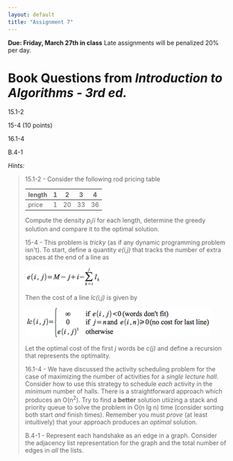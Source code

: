 ```yaml
---
layout: default
title: "Assignment 7"
---
```


**Due: Friday, March 27th in class** Late assignments will be penalized 20% per day.

Book Questions from *Introduction to Algorithms - 3rd ed.*
==========================================================

15.1-2

15-4 (10 points)

16.1-4

B.4-1

*Hints:*

> 15.1-2 - Consider the following rod pricing table
>
> length |  1  |  2  |  3  |  4  |
> ------ | --- | --- | --- | --- |
> price  |  1  | 20  | 33  | 36  |
>
> Compute the density *p*<sub>i</sub>/*i* for each length, determine the greedy solution and compare it to the optimal solution.
>
> 15-4 - This problem is *tricky* (as if any dynamic programming problem isn't). To start, define a quantity *e(i,j)* that tracks the number of extra spaces at the end of a line as
>
> ![image](images/assign07/extras.png)
>
> Then the cost of a line *lc(i,j)* is given by
>
> ![image](images/assign07/linecost.png)
>
> Let the optimal cost of the first *j* words be *c(j)* and define a recursion that represents the optimality.
>
> 16.1-4 - We have discussed the activity scheduling problem for the case of maximizing the number of activities for a *single lecture hall*. Consider how to use this strategy to schedule *each* activity in the *minimum* number of halls. There is a straightforward approach which produces an O(n<sup>2</sup>). Try to find a **better** solution utiizing a stack and priority queue to solve the problem in O(n lg n) time (consider sorting both start *and* finish times). Remember you must *prove* (at least intuitively) that your approach produces an *optimal* solution.
>
> B.4-1 - Represent each handshake as an edge in a graph. Consider the adjacency list representation for the graph and the total number of edges in *all* the lists.
